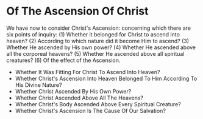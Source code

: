# Of The Ascension Of Christ

We have now to consider Christ's Ascension: concerning which there are six points of inquiry:
(1) Whether it belonged for Christ to ascend into heaven?
(2) According to which nature did it become Him to ascend?
(3) Whether He ascended by His own power?
(4) Whether He ascended above all the corporeal heavens?
(5) Whether He ascended above all spiritual creatures?
(6) Of the effect of the Ascension.

* Whether It Was Fitting For Christ To Ascend Into Heaven?
* Whether Christ's Ascension Into Heaven Belonged To Him According To His Divine Nature?
* Whether Christ Ascended By His Own Power?
* Whether Christ Ascended Above All The Heavens?
* Whether Christ's Body Ascended Above Every Spiritual Creature?
* Whether Christ's Ascension Is The Cause Of Our Salvation?